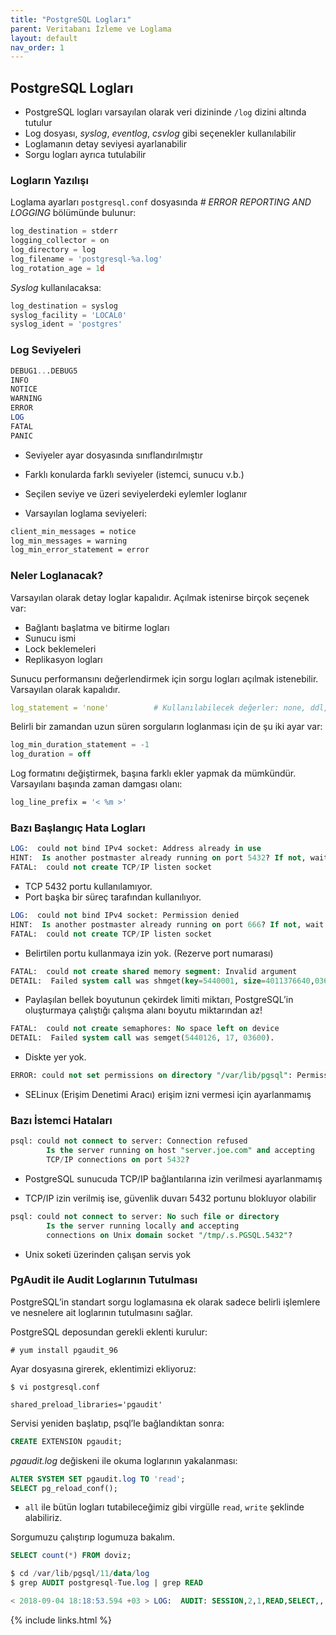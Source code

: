 ```yaml
---
title: "PostgreSQL Logları"
parent: Veritabanı İzleme ve Loglama
layout: default
nav_order: 1
--- 
```



## PostgreSQL Logları

- PostgreSQL logları varsayılan olarak veri dizininde `/log` dizini altında tutulur
- Log dosyası, *syslog*, *eventlog*, *csvlog* gibi seçenekler kullanılabilir
- Loglamanın detay seviyesi ayarlanabilir
- Sorgu logları ayrıca tutulabilir

### Logların Yazılışı

Loglama ayarları `postgresql.conf` dosyasında *# ERROR REPORTING AND LOGGING* bölümünde bulunur:

```js
log_destination = stderr
logging_collector = on
log_directory = log
log_filename = 'postgresql-%a.log'
log_rotation_age = 1d
```

*Syslog* kullanılacaksa:

```js
log_destination = syslog
syslog_facility = 'LOCAL0'
syslog_ident = 'postgres'
```

### Log Seviyeleri

```sql
DEBUG1...DEBUG5
INFO
NOTICE
WARNING
ERROR
LOG
FATAL
PANIC
```

- Seviyeler ayar dosyasında sınıflandırılmıştır
- Farklı konularda farklı seviyeler (istemci, sunucu v.b.)
- Seçilen seviye ve üzeri seviyelerdeki eylemler loglanır

- Varsayılan loglama seviyeleri:

```sh
client_min_messages = notice
log_min_messages = warning
log_min_error_statement = error
```

### Neler Loglanacak?

Varsayılan olarak detay loglar kapalıdır. Açılmak istenirse birçok seçenek var:

- Bağlantı başlatma ve bitirme logları
- Sunucu ismi
- Lock beklemeleri
- Replikasyon logları

Sunucu performansını değerlendirmek için sorgu logları açılmak istenebilir. Varsayılan olarak kapalıdır.

```yaml
log_statement = 'none'          # Kullanılabilecek değerler: none, ddl, mod, all
```

Belirli bir zamandan uzun süren sorguların loglanması için de şu iki ayar var:

```sql
log_min_duration_statement = -1
log_duration = off
```

Log formatını değiştirmek, başına farklı ekler yapmak da mümkündür. Varsayılanı başında zaman damgası olanı:

```sh
log_line_prefix = '< %m >'
```

### Bazı Başlangıç Hata Logları

```sql
LOG:  could not bind IPv4 socket: Address already in use
HINT:  Is another postmaster already running on port 5432? If not, wait a few seconds and retry.
FATAL:  could not create TCP/IP listen socket
```

- TCP 5432 portu kullanılamıyor.
- Port başka bir süreç tarafından kullanılıyor.

```sql
LOG:  could not bind IPv4 socket: Permission denied
HINT:  Is another postmaster already running on port 666? If not, wait a few seconds and retry.
FATAL:  could not create TCP/IP listen socket
```

- Belirtilen portu kullanmaya izin yok. (Rezerve port numarası)

```sql
FATAL:  could not create shared memory segment: Invalid argument
DETAIL:  Failed system call was shmget(key=5440001, size=4011376640,03600).
```

- Paylaşılan bellek boyutunun çekirdek limiti miktarı, PostgreSQL’in oluşturmaya çalıştığı çalışma alanı boyutu miktarından az!

```sql
FATAL:  could not create semaphores: No space left on device
DETAIL:  Failed system call was semget(5440126, 17, 03600).
```

- Diskte yer yok.

```sql
ERROR: could not set permissions on directory "/var/lib/pgsql": Permission denied
```

- SELinux (Erişim Denetimi Aracı) erişim izni vermesi için ayarlanmamış

### Bazı İstemci Hataları

```sql
psql: could not connect to server: Connection refused
        Is the server running on host "server.joe.com" and accepting
        TCP/IP connections on port 5432?
```

- PostgreSQL sunucuda TCP/IP bağlantılarına izin verilmesi ayarlanmamış

- TCP/IP izin verilmiş ise, güvenlik duvarı 5432 portunu blokluyor olabilir

```sql
psql: could not connect to server: No such file or directory
        Is the server running locally and accepting
        connections on Unix domain socket "/tmp/.s.PGSQL.5432"?
```

- Unix soketi üzerinden çalışan servis yok

### PgAudit ile Audit Loglarının Tutulması

PostgreSQL’in standart sorgu loglamasına ek olarak sadece belirli işlemlere ve nesnelere ait loglarının tutulmasını sağlar.

PostgreSQL deposundan gerekli eklenti kurulur:

```text
# yum install pgaudit_96
```

Ayar dosyasına girerek, eklentimizi ekliyoruz:

```text
$ vi postgresql.conf
  
shared_preload_libraries='pgaudit'
```

Servisi yeniden başlatıp, psql’le bağlandıktan sonra:

```sql
CREATE EXTENSION pgaudit;
```

*pgaudit.log* değiskeni ile okuma loglarının yakalanması:

```sql
ALTER SYSTEM SET pgaudit.log TO 'read';
SELECT pg_reload_conf();
```

- `all` ile bütün logları tutabileceğimiz gibi virgülle `read`, `write` şeklinde alabiliriz.

Sorgumuzu çalıştırıp logumuza bakalım.

```sql
SELECT count(*) FROM doviz;
```

```sql
$ cd /var/lib/pgsql/11/data/log
$ grep AUDIT postgresql-Tue.log | grep READ

< 2018-09-04 18:18:53.594 +03 > LOG:  AUDIT: SESSION,2,1,READ,SELECT,,,SELECT * FROM doviz;,<not logged>
```

{% include links.html %}
